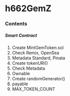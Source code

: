 # h662GemZ

### Contents

##### Smart Contract

1. Create MintGemToken.sol
2. Check Remix, OpenSea
3. Metadata Standard, Pinata
4. Create tokenURI()
5. Check Metadata
6. Ownable
7. Create randomGenerator()
8. payable
9. MAX_TOKEN_COUNT
